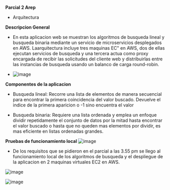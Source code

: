 **Parcial 2 Arep**
* Arquitectura

**Descripcion General**

- En esta aplicacion web se muestran los algoritmos de busqueda lineal y busqueda binaria mediante un servicio de microservicios desplegados en AWS. Laarquitectura incluye tres maquinas EC" en AWS, dos de ellas ejecutan servicios de busqueda y una tercera actua como proxy encargada de recibir las solicitudes del cliente web y distribuirlas entre las instancias de busqueda usando un balanco de carga round-robin.

- ![image](https://github.com/user-attachments/assets/fa3df009-779d-428f-a524-3592bbde8c34)

**Componentes de la aplicacion**

- Busqueda lineal: Recorre una lista de elementos de manera secuencial para encontrar la primera coincidencia del valor buscado. Devuelve el indice de la primera aparicion o -1 sino encuentra el valor

- Busqueda binaria: Requiere una lista ordenada y emplea un enfoque dividir repetidamente el conjunto de datos por la mitad hasta encontrar el valor buscado o hasta que no queden mas elementos por dividir, es mas eficiente en listas ordenadas grandes.


**Pruebas de funcionamiento local**
![image](https://github.com/user-attachments/assets/205a6ec2-f4a6-4886-b924-dc4112a38df1)

- De los requisitos que se pidieron en el parcial a las 3.55 pm se llego al funcionamiento local de los algoritmos de busqueda y el despliegue de la aplicacion en 2 maquinas virtuales EC2 en AWS.

![image](https://github.com/user-attachments/assets/0db2e677-96f1-4087-bbe1-2865196d7e9b)

![image](https://github.com/user-attachments/assets/702bc531-9268-461d-958d-5cf9236e65b7)

